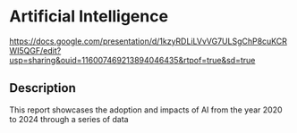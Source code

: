 # Artificial Intelligence
https://docs.google.com/presentation/d/1kzyRDLiLVvVG7ULSgChP8cuKCRWI5QGF/edit?usp=sharing&ouid=116007469213894046435&rtpof=true&sd=true


## Description
This report showcases the adoption and impacts of AI from the year 2020 to 2024 through a series of data



